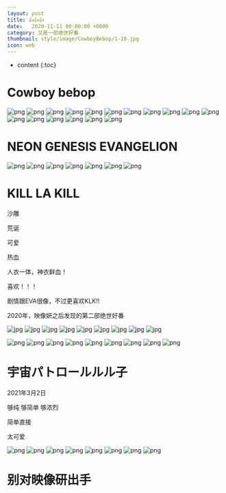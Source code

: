 ```yaml
---
layout: post
title: 👍👍👍
date:   2020-11-11 00:00:00 +0800
category: 又是一部绝世好番
thumbnail: style/image/CowboyBebop/1-10.jpg
icon: web
---
```




* content
{:toc}


<script>
 window.onload=()=>{
         $(".post-content").css("color", "#ffffff")
    $(".post-content").css("background", "#000000")
 }
</script>


# Cowboy bebop


![png](/myPage/style/image/CowboyBebop/1-1.jpg)
![png](/myPage/style/image/CowboyBebop/1-10.jpg)
![png](/myPage/style/image/CowboyBebop/1-11.jpg)
![png](/myPage/style/image/CowboyBebop/1-12.jpg)
![png](/myPage/style/image/CowboyBebop/1-13.jpg)
![png](/myPage/style/image/CowboyBebop/1-14.jpg)
![png](/myPage/style/image/CowboyBebop/1-15.jpg)
![png](/myPage/style/image/CowboyBebop/1-16.jpg)
![png](/myPage/style/image/CowboyBebop/1-17.jpg)
![png](/myPage/style/image/CowboyBebop/1-2.jpg)
![png](/myPage/style/image/CowboyBebop/1-3.jpg)
![png](/myPage/style/image/CowboyBebop/1-4.jpg)
![png](/myPage/style/image/CowboyBebop/1-5.jpg)
![png](/myPage/style/image/CowboyBebop/1-6.jpg)
![png](/myPage/style/image/CowboyBebop/1-7.jpg)
![png](/myPage/style/image/CowboyBebop/1-8.jpg)
![png](/myPage/style/image/CowboyBebop/1-9.jpg)









# NEON GENESIS EVANGELION






![png](/myPage/style/image/EVA/1-1.jpg)
![png](/myPage/style/image/EVA/1-2.jpg)
![png](/myPage/style/image/EVA/1-3.jpg)
![png](/myPage/style/image/EVA/1-4.jpg)
![png](/myPage/style/image/EVA/1-5.jpg)
![png](/myPage/style/image/EVA/1-6.jpg)
![png](/myPage/style/image/EVA/1-7.jpg)






# KILL LA KILL 



沙雕

荒诞

可爱

热血

人衣一体，神衣鲜血！

喜欢！！！ 


剧情跟EVA很像，不过更喜欢KLK!!  


2020年，映像妍之后发现的第二部绝世好番


![jpg](\myPage\style\image\KILL_LA_KILL\1-1.jpg)
![jpg](\myPage\style\image\KILL_LA_KILL\1-2.jpg)
![jpg](\myPage\style\image\KILL_LA_KILL\1-3.jpg)
![jpg](\myPage\style\image\KILL_LA_KILL\1-4.jpg)
![jpg](\myPage\style\image\KILL_LA_KILL\1-5.jpg)
![jpg](\myPage\style\image\KILL_LA_KILL\1-6.jpg)
![jpg](\myPage\style\image\KILL_LA_KILL\1-7.jpg)
![jpg](\myPage\style\image\KILL_LA_KILL\1-8.jpg)
![jpg](\myPage\style\image\KILL_LA_KILL\1-9.jpg)


![png](\myPage\style\image\KILL_LA_KILL\1-1.png)
![png](\myPage\style\image\KILL_LA_KILL\1-2.png)
![png](\myPage\style\image\KILL_LA_KILL\1-3.png)
![png](\myPage\style\image\KILL_LA_KILL\1-4.png)
![png](\myPage\style\image\KILL_LA_KILL\1-5.png)
![png](\myPage\style\image\KILL_LA_KILL\1-6.png)
![png](\myPage\style\image\KILL_LA_KILL\1-7.png)
![png](\myPage\style\image\KILL_LA_KILL\1-8.png)
![png](\myPage\style\image\KILL_LA_KILL\1-9.png)



# 宇宙パトロールルル子

2021年3月2日

够纯 够简单 够浓烈  

简单直接

太可爱


![png](\myPage\style\image\luluco/1463717011_1_10_9722e1161c9e208d73eafd4a157694f4.jpg)
 ![png](\myPage\style\image\luluco/1466158288_2_10_6a5da7ec1b9f22d2bd4b7bc18cdb55e4.jpg)
 ![png](\myPage\style\image\luluco/20885002_1_d2.jpg)
 ![png](\myPage\style\image\luluco/20885003_1_d2.jpg)
 ![png](\myPage\style\image\luluco/710649.jpg)
 ![png](\myPage\style\image\luluco/936ebb83.jpg)
 ![png](\myPage\style\image\luluco/OIP.jpg)
 ![png](\myPage\style\image\luluco/下载.jpg)





# 别对映像研出手











